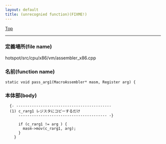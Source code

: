 ```yaml
---
layout: default
title: (unrecognied function)(FIXME!)
---
```

[Top](../index.html)

--- 
### 定義場所(file name)
hotspot/src/cpu/x86/vm/assembler_x86.cpp

### 名前(function name)
```
static void pass_arg1(MacroAssembler* masm, Register arg) {
```

### 本体部(body)
```
  {- -------------------------------------------
  (1) c_rarg1 レジスタにコピーするだけ
      ---------------------------------------- -}

	  if (c_rarg1 != arg ) {
	    masm->mov(c_rarg1, arg);
	  }
	}
	
```


